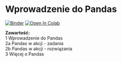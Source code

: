 # Wprowadzenie do Pandas
[![Binder](https://mybinder.org/badge_logo.svg)](https://mybinder.org/v2/gh/lsawaniewski/pandas_basics_workshop/master)
[![Open In Colab](https://colab.research.google.com/assets/colab-badge.svg)](https://colab.research.google.com/github/lsawaniewski/pandas_basics_workshop/blob/master/1_Wprowadzenie_do_Pandas.ipynb)



**Zawartość:** <br>
1   Wprowadzenie do Pandas <br>
2a  Pandas w akcji - zadania <br>
2b  Pandas w akcji - rozwiązania <br>
3   Więcej o Pandas <br>
